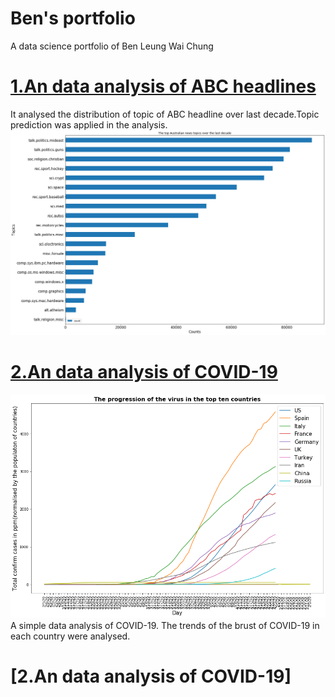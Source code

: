 # Ben's portfolio
A data science portfolio of Ben Leung Wai Chung
# [1.An data analysis of ABC headlines](https://github.com/Benleung0523/abcheadlines/blob/master/ABC_headlines.ipynb)
It analysed the distribution of topic of ABC headline over last decade.Topic prediction was applied in the analysis.
![alt text](https://github.com/Benleung0523/Ben-portfolio/blob/master/abc.png?raw=true "Logo Title Text 1")
# [2.An data analysis of COVID-19](https://github.com/Benleung0523/covid19/blob/master/Covid19.ipynb)
![alt text](https://github.com/Benleung0523/Ben-portfolio/blob/master/covidpic.png?raw=true "Logo Title Text 1")
A simple data analysis of COVID-19. The trends of the brust of COVID-19 in each country were analysed.
# [2.An data analysis of COVID-19]
